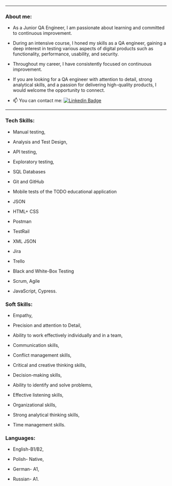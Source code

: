 <!--
**EwaRRPoland/EwaRRPoland** is a ✨ _special_ ✨ repository because its `README.md` (this file) appears on your GitHub profile.

Here are some ideas to get you started:

- 🔭 I’m currently working on ...
- 🌱 I’m currently learning ...
- 👯 I’m looking to collaborate on ...
- 🤔 I’m looking for help with ...
- 💬 Ask me about ...
- 📫 How to reach me: ...
- 😄 Pronouns: ...
- ⚡ Fun fact: ...
-->
---

### About me:

- As a Junior QA Engineer, I am passionate about learning and committed to continuous improvement.
- During an intensive course, I honed my skills as a QA engineer, gaining a deep interest in testing various aspects of digital products such as functionality, performance, usability, and security.
- Throughout my career, I have consistently focused on continuous improvement.
- If you are looking for a QA engineer with attention to detail, strong analytical skills, and a passion for delivering high-quality products, I would welcome the opportunity to connect.

- :mailbox: You can contact me:   [![Linkedin Badge](https://img.shields.io/badge/LinkedIn-blue?style=for-the-badge&logo=linkedin&logoColor=white)](https://www.linkedin.com/in/ewa-rostecka-rzonca/)

---

### Tech Skills:

- Manual testing,

- Analysis and Test Design,

- API testing,

- Exploratory testing,

- SQL Databases

- Git and GitHub

- Mobile tests of the TODO educational application

- JSON

- HTML+ CSS

- Postman

- TestRail

- XML JSON
 
- Jira

- Trello

- Black and White-Box Testing

- Scrum, Agile
  
- JavaScript, Cypress.

### Soft Skills:

- Empathy,
 
- Precision and attention to Detail,
 
- Ability to work effectively individually and in a team,
 
- Communication skills,
 
- Conflict management skills,
 
- Critical and creative thinking skills,
 
- Decision-making skills,
 
- Ability to identify and solve problems,
 
- Effective listening skills,
 
- Organizational skills,
 
- Strong analytical thinking skills,
 
- Time management skills.

### Languages:

- English-B1/B2,

- Polish- Native,
 
- German- A1,
 
- Russian- A1.
